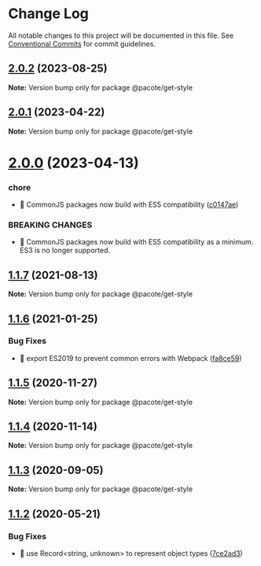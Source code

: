 # Change Log

All notable changes to this project will be documented in this file.
See [Conventional Commits](https://conventionalcommits.org) for commit guidelines.

## [2.0.2](https://github.com/PacoteJS/pacote/compare/@pacote/get-style@2.0.1...@pacote/get-style@2.0.2) (2023-08-25)

**Note:** Version bump only for package @pacote/get-style





## [2.0.1](https://github.com/PacoteJS/pacote/compare/@pacote/get-style@2.0.0...@pacote/get-style@2.0.1) (2023-04-22)

**Note:** Version bump only for package @pacote/get-style

# [2.0.0](https://github.com/PacoteJS/pacote/compare/@pacote/get-style@1.1.7...@pacote/get-style@2.0.0) (2023-04-13)

### chore

- 🤖 CommonJS packages now build with ES5 compatibility ([c0147ae](https://github.com/PacoteJS/pacote/commit/c0147aeffb81322ea59174a3961b10cfb3bf81e5))

### BREAKING CHANGES

- 🧨 CommonJS packages now build with ES5 compatibility as a minimum. ES3 is
  no longer supported.

## [1.1.7](https://github.com/PacoteJS/pacote/compare/@pacote/get-style@1.1.6...@pacote/get-style@1.1.7) (2021-08-13)

**Note:** Version bump only for package @pacote/get-style

## [1.1.6](https://github.com/PacoteJS/pacote/compare/@pacote/get-style@1.1.5...@pacote/get-style@1.1.6) (2021-01-25)

### Bug Fixes

- 🐛 export ES2019 to prevent common errors with Webpack ([fa8ce59](https://github.com/PacoteJS/pacote/commit/fa8ce59f925e1c888f9727291612490b30dd5842))

## [1.1.5](https://github.com/PacoteJS/pacote/compare/@pacote/get-style@1.1.4...@pacote/get-style@1.1.5) (2020-11-27)

**Note:** Version bump only for package @pacote/get-style

## [1.1.4](https://github.com/PacoteJS/pacote/compare/@pacote/get-style@1.1.3...@pacote/get-style@1.1.4) (2020-11-14)

**Note:** Version bump only for package @pacote/get-style

## [1.1.3](https://github.com/PacoteJS/pacote/compare/@pacote/get-style@1.1.2...@pacote/get-style@1.1.3) (2020-09-05)

**Note:** Version bump only for package @pacote/get-style

## [1.1.2](https://github.com/PacoteJS/pacote/compare/@pacote/get-style@1.1.1...@pacote/get-style@1.1.2) (2020-05-21)

### Bug Fixes

- 🐛 use Record<string, unknown> to represent object types ([7ce2ad3](https://github.com/PacoteJS/pacote/commit/7ce2ad3e25762bd86c90771791b0571f99f1ea32))
